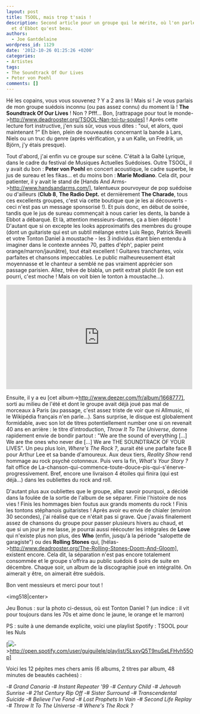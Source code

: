 ```yaml
---
layout: post
title: TSOOL, mais trop t'sais !
description: Second article pour un groupe qui le mérite, où l'on parle d'un Charlot
  et d'Ebbot qu'est beau.
authors:
  - Joe Gantdelaine
wordpress_id: 1129
date: '2012-10-26 01:25:26 +0200'
categories:
- Artistes
tags:
- The Soundtrack Of Our Lives
- Peter von Poehl
comments: []
---
```

Hé les copains, vous vous souvenez ? Y a 2 ans là ! Mais si ! Je vous parlais de mon groupe suédois inconnu (ou pas assez connu) du moment là ! __The Soundtrack Of Our Lives__ ! Non ? Pfff... Bon, [rattrapage pour tout le monde->http://www.deadrooster.org/TSOOL-Nan-toi-tu-soules] ! Après cette lecture fort instructive, j'en suis sûr, vous vous dites : "oui, et alors, quoi maintenant ?" Eh bien, plein de nouveautés concernant la bande à Lars, Niels ou un truc du genre (après vérification, y a un Kalle, un Fredrik, un Björn, j'y étais presque).

Tout d'abord, j'ai enfin vu ce groupe sur scène. C'était à la Gaîté Lyrique, dans le cadre du festival de Musiques Actuelles Suédoises. Outre TSOOL, il y avait du bon : __Peter von Poehl__ en concert acoustique, le cadre superbe, le jus de sureau et les fikas... et du moins bon : __Marie Modiano__. Cela dit, pour patienter, il y avait le stand de [Hands And Arms->http://www.handsandarms.com/], talentueux pourvoyeur de pop suédoise ou d'ailleurs (__Club 8__, __The Radio Dept.__ et dernièrement __The Charade__, tous ces excellents groupes, c'est via cette boutique que je les ai découverts - ceci n'est pas un message sponsorisé !). Et puis donc, en début de soirée, tandis que le jus de sureau commençait à nous carier les dents, la bande à Ebbot a débarqué. Et là, attention messieurs-dames, ça a bien dépoté ! D'autant que si on excepte les looks approximatifs des membres du groupe (dont un guitariste qui est un subtil mélange entre Luis Rego, Patrick Revelli et votre Tonton Daniel à moustache - les 3 individus étant bien entendu à imaginer dans le contexte années 70, pattes d'éph', papier peint orange/marron/jaunâtre), tout était excellent ! Guitares tranchantes, voix parfaites et chansons impeccables. Le public malheureusement était moyennasse et le chanteur a semblé ne pas vraiment apprécier son passage parisien. Allez, trêve de blabla, un petit extrait plutôt (le son est pourri, c'est moche ! Mais on voit bien le tonton à moustache...).

<iframe width="500" height="281" src="http://www.youtube.com/embed/-2SRfj-l65o" frameborder="0" allowfullscreen></iframe>

 Ensuite, il y a eu [cet album->http://www.deezer.com/fr/album/1668777], sorti au milieu de l'été et dont le groupe avait déjà joué pas mal de morceaux à Paris (au passage, c'est assez triste de voir que ni Allmusic, ni le Wikipédia français n'en parle...). Sans surprise, le disque est globalement formidable, avec son lot de titres potentiellement number one si on revenait 40 ans en arrière : le titre d'introduction, *Throw It To The Universe*, donne rapidement envie de bondir partout : "We are the sound of everything [...] We are the ones who never die [...] We are THE SOUNDTRACK OF YOUR LIVES". Un peu plus loin, *Where's The Rock ?*, aurait été une parfaite face B pour Arthur Lee et sa bande d'amoureux. Aux deux tiers, *Reality Show* rend hommage au rock psyché cotonneux. Puis vers la fin, *What's Your Story ?* fait office de La-chanson-qui-commence-toute-douce-pis-qui-s'énerve-progressivement. Bref, encore une livraison 4 étoiles qui finira (qui est déjà...) dans les oubliettes du rock and roll.
 
 D'autant plus aux oubliettes que le groupe, allez savoir pourquoi, a décidé dans la foulée de la sortie de l'album de se séparer. Finie l'histoire de nos vies ! Finis les hommages bien foutus aux grands moments du rock ! Finis les tontons stéphanois guitaristes ! Après avoir eu envie de chialer (environ 30 secondes), j'ai réalisé que ce n'était pas si grave. Que j'avais finalement assez de chansons du groupe pour passer plusieurs hivers au chaud, et que si un jour je me lasse, je pourrai aussi réécouter les intégrales de __Love__ qui n'existe plus non plus, des __Who__ (enfin, jusqu'à la période "salopette de garagiste") ou des __Rolling Stones__ qui, [hélas->http://www.deadrooster.org/The-Rolling-Stones-Doom-And-Gloom], existent encore. Cela dit, la séparation n'est pas encore totalement consommée et le groupe s'offrira au public suédois 6 soirs de suite en décembre. Chaque soir, un album de la discographie joué en intégralité. On aimerait y être, on aimerait être suédois.
 
 Bon vent messieurs et merci pour tout !
 
 <img518|center>

Jeu Bonus : sur la photo ci-dessus, où est Tonton Daniel ? (un indice : il vit pour toujours dans les 70s et aime donc le jaune, le orange et le marron)

 PS : suite à une demande explicite, voici une playlist Spotify : TSOOL pour les Nuls
 
[<img src="/squelettes/images/spotify-button.png" />->http://open.spotify.com/user/guiguilele/playlist/5LsxyQ5T9nuSeLFHvh55Op]

Voici les 12 pépites mes chers amis (6 albums, 2 titres par album, 48 minutes de beautés cachées) :

-# *Grand Canaria*
-# *Instant Repeater '99*
-# *Century Child*
-# *Jehovah Sunrise*
-# *21st Century Rip Off*
-# *Sister Surround*
-# *Transcendental Suicide*
-# *Believe I've Fond*
-# *Lost Prophets In Vain*
-# *Second Life Replay*
-# *Throw It To The Universe*
-# *Where's The Rock ?*
